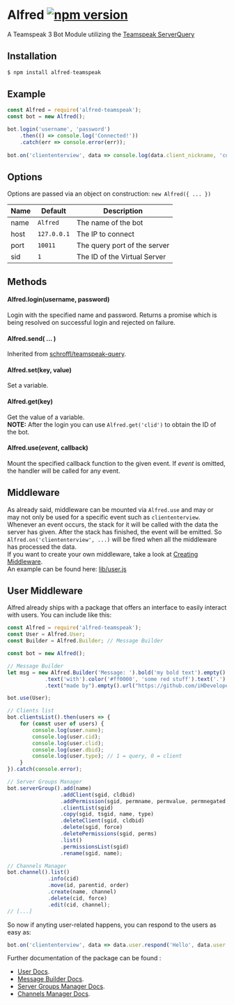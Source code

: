 # Alfred [![npm version](https://badge.fury.io/js/alfred-teamspeak.svg)](https://badge.fury.io/js/alfred-teamspeak)
A Teamspeak 3 Bot Module utilizing the [Teamspeak ServerQuery](http://forum.teamspeak.com/threads/91465-How-to-use-the-Server-Query)

## Installation
```javascript
$ npm install alfred-teamspeak
```

## Example
```javascript
const Alfred = require('alfred-teamspeak');
const bot = new Alfred();

bot.login('username', 'password')
	.then(() => console.log('Connected!'))
    .catch(err => console.error(err));
    
bot.on('cliententerview', data => console.log(data.client_nickname, 'connected!'));
```

## <a name="options"></a>Options
Options are passed via an object on construction: `new Alfred({ ... })`

| Name | Default     | Description                  |
| ---- | ----------- | ---------------------------- |
| name | `Alfred`    | The name of the bot          |
| host | `127.0.0.1` | The IP to connect            |
| port | `10011`     | The query port of the server |
| sid  | `1`         | The ID of the Virtual Server |

## <a name="methods"></a>Methods

#### <a name="method-login"></a>Alfred.login(username, password)
Login with the specified name and password.
Returns a promise which is being resolved on successful login and rejected on failure.

#### <a name="method-send"></a>Alfred.send( ... )
Inherited from [schroffl/teamspeak-query](https://github.com/schroffl/teamspeak-query).

#### <a name="method-set"></a>Alfred.set(key, value)
Set a variable.

#### <a name="method-get"></a>Alfred.get(key)
Get the value of a variable.  
**NOTE:** After the login you can use `Alfred.get('clid')` to obtain the ID of the bot.

#### <a name="method-use"></a>Alfred.use(*event*, callback)
Mount the specified callback function to the given event.
If *event* is omitted, the handler will be called for any event.

## Middleware
As already said, middleware can be mounted via `Alfred.use` and may or may not only be used for a specific event such as `cliententerview`.  
Whenever an event occurs, the stack for it will be called with the data the server has given. After the stack has finished, the event will be emitted. So `Alfred.on('cliententerview', ...)` will be fired when all the middleware has processed the data.  
If you want to create your own middleware, take a look at [Creating Middleware](docs/MIDDLEWARE.md).  
An example can be found here: [lib/user.js](lib/user.js)

## User Middleware
Alfred already ships with a package that offers an interface to easily interact with users. 
You can include like this:
```javascript
const Alfred = require('alfred-teamspeak');
const User = Alfred.User;
const Builder = Alfred.Builder; // Message Builder

const bot = new Alfred();

// Message Builder
let msg = new Alfred.Builder('Message: ').bold('my bold text').empty()
            .text('with').color('#ff0000', 'some red stuff').text('.').empty()
            .text("made by").empty().url("https://github.com/iHDeveloper", Builder.bold("iHDeveloper"));

bot.use(User);

// Clients list
bot.clientsList().then(users => {
    for (const user of users) {
        console.log(user.name);
        console.log(user.cid);
        console.log(user.clid);
        console.log(user.dbid);
        console.log(user.type); // 1 = query, 0 = client
    }
}).catch(console.error);

// Server Groups Manager
bot.serverGroup().add(name)
                 .addClient(sgid, cldbid)
                 .addPermission(sgid, permname, permvalue, permnegated, permskip)
                 .clientList(sgid)
                 .copy(sgid, tsgid, name, type)
                 .deleteClient(sgid, cldbid)
                 .delete(sgid, force)
                 .deletePermissions(sgid, perms)
                 .list()
                 .permissionsList(sgid)
                 .rename(sgid, name);

// Channels Manager
bot.channel().list()
             .info(cid)
             .move(id, parentid, order)
             .create(name, channel)
             .delete(cid, force)
             .edit(cid, channel);
// [...]
```
So now if anyting user-related happens, you can respond to the users as easy as:
```javascript
bot.on('cliententerview', data => data.user.respond('Hello', data.user.get('name')) );
```

Further documentation of the package can be found :
- [User Docs](docs/USER.md).
- [Message Builder Docs](docs/BUILDER.md).
- [Server Groups Manager Docs](docs/SERVERGROUPS.md).
- [Channels Manager Docs](docs/CHANNELS.md).
